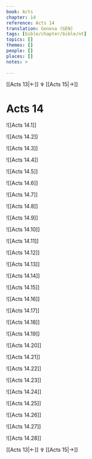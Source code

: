 ```yaml
---
book: Acts
chapter: 14
reference: Acts 14
translation: Geneva (GEN)
tags: [bible/chapter/bible/nt]
topics: []
themes: []
people: []
places: []
notes: >
  
---
```


[[Acts 13|<-]] ✞ [[Acts 15|->]]

# Acts 14

![[Acts 14.1]]

![[Acts 14.2]]

![[Acts 14.3]]

![[Acts 14.4]]

![[Acts 14.5]]

![[Acts 14.6]]

![[Acts 14.7]]

![[Acts 14.8]]

![[Acts 14.9]]

![[Acts 14.10]]

![[Acts 14.11]]

![[Acts 14.12]]

![[Acts 14.13]]

![[Acts 14.14]]

![[Acts 14.15]]

![[Acts 14.16]]

![[Acts 14.17]]

![[Acts 14.18]]

![[Acts 14.19]]

![[Acts 14.20]]

![[Acts 14.21]]

![[Acts 14.22]]

![[Acts 14.23]]

![[Acts 14.24]]

![[Acts 14.25]]

![[Acts 14.26]]

![[Acts 14.27]]

![[Acts 14.28]]

[[Acts 13|<-]] ✞ [[Acts 15|->]]
